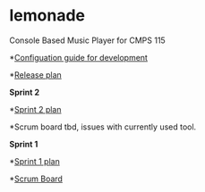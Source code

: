 # lemonade
Console Based Music Player for CMPS 115

*[Configuation guide for development](https://docs.google.com/a/ucsc.edu/document/d/1pPvelGZFUB94YW7hT2COPODH8C3Av2oZ9XNly7zuCIk/edit?usp=sharing)

*[Release plan](https://docs.google.com/a/ucsc.edu/document/d/1jjz3BqpC7BOpat5F-w3haDFaZqG2L8qL60ufZ3Sz5nA/edit?usp=sharing)

**Sprint 2**

*[Sprint 2 plan](https://docs.google.com/a/ucsc.edu/document/d/1bvgHypLW_-b8i4gc3iKPh91ea0dAu0AB69giS7sZVDo/edit?usp=sharing)

*Scrum board tbd, issues with currently used tool.

**Sprint 1**

*[Sprint 1 plan](https://docs.google.com/a/ucsc.edu/document/d/1L6uv80Ln1fk7bUuRMfIYYZkqv5k9C8ltlhYyDFE8a4s/edit?usp=sharing)

*[Scrum Board](https://lemonade115.kanbantool.com/b/307825)
